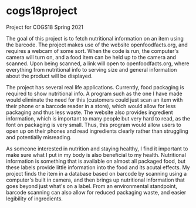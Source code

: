 # cogs18project
Project for COGS18 Spring 2021

  The goal of this project is to fetch nutritional information on an item using the barcode. The project makes use of the website openfoodfacts.org, and requires a webcam of some sort. When the code is run, the computer's camera will turn on, and a food item can be held up to the camera and scanned. Upon being scanned, a link will open to openfoodfacts.org, where everything from nutritional info to serving size and general information about the product will be displayed.



  The project has several real life applications. Currently, food packaging is required to show nutritional info. A program such as the one I have made would eliminate the need for this (customers could just scan an item with their phone or a barcode reader in a store), which would allow for less packaging and thus less waste. The website also provides ingredient information, which is important to many people but very hard to read, as the font on packaging is very small. Thus, this program would allow users to open up on their phones and read ingredients clearly rather than struggling and potentially misreading.



  As someone interested in nutrition and staying healthy, I find it important to make sure what I put in my body is also beneficial to my health. Nutritional information is something that is available on almost all packaged food, but these labels provide little information into the food and its acutal effects. My project finds the item in a database based on barcode by scanning using a computer's built in camera, and then brings up nutritional information that goes beyond just what's on a label. From an environmental standpoint, barcode scanning can also allow for reduced packaging waste, and easier legibility of ingredients.
